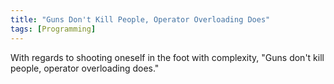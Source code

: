 ```yaml
---
title: "Guns Don't Kill People, Operator Overloading Does"
tags: [Programming]
---
```


With regards to shooting oneself in the foot with complexity, "Guns don't kill people, operator overloading does."
